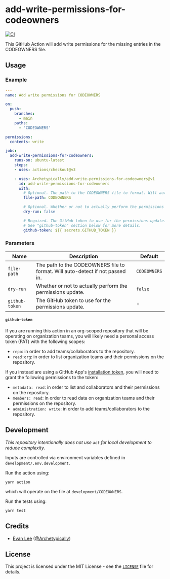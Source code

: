 # add-write-permissions-for-codeowners

[![CI](https://github.com/Archetypically/add-write-permissions-for-codeowners/actions/workflows/ci.yml/badge.svg?branch=main)](https://github.com/Archetypically/add-write-permissions-for-codeowners/actions/workflows/ci.yml)

This GitHub Action will add write permissions for the missing entries in the CODEOWNERS file.

## Usage

### Example

```yaml
---
name: Add write permissions for CODEOWNERS

on:
  push:
    branches:
      - main
    paths:
      - 'CODEOWNERS'

permissions:
  contents: write

jobs:
  add-write-permissions-for-codeowners:
    runs-on: ubuntu-latest
    steps:
    - uses: actions/checkout@v3

    - uses: Archetypically/add-write-permissions-for-codeowners@v1
      id: add-write-permissions-for-codeowners
      with:
        # Optional. The path to the CODEOWNERS file to format. Will auto-detect if not passed in.
        file-path: CODEOWNERS

        # Optional. Whether or not to actually perform the permissions update. Defaults to false.
        dry-run: false

        # Required. The GitHub token to use for the permissions update.
        # See "github-token" section below for more details.
        github-token: ${{ secrets.GITHUB_TOKEN }}
```

### Parameters

| Name | Description | Default |
| --- | --- | --- |
| `file-path` | The path to the CODEOWNERS file to format. Will auto-detect if not passed in. | `CODEOWNERS` |
| `dry-run` | Whether or not to actually perform the permissions update. | `false` |
| `github-token` | The GitHub token to use for the permissions update. | - |

#### `github-token`

If you are running this action in an org-scoped repository that will be operating on organization teams, you will likely need a personal access token (PAT) with the following scopes:

- `repo`: in order to add teams/collaborators to the repository.
- `read:org`: in order to list organization teams and their permissions on the repository.

If you instead are using a GitHub App's [installation token](https://docs.github.com/en/developers/apps/building-github-apps/authenticating-with-github-apps#authenticating-as-an-installation), you will need to grant the following permissions to the token:

- `metadata: read`: in order to list and collaborators and their permissions on the repository.
- `members: read`: in order to read data on organization teams and their permissions on the repository.
- `administration: write`: in order to add teams/collaborators to the repository.

## Development

_This repository intentionally does not use `act` for local development to reduce complexity._

Inputs are controlled via environment variables defined in `development/.env.development`.

Run the action using:

```shell
yarn action
```

which will operate on the file at `development/CODEOWNERS`.

Run the tests using:

```shell
yarn test
```

## Credits

- [Evan Lee](https://evanlee.engineer) ([@Archetypically](https://github.com/Archetypically))

## License

This project is licensed under the MIT License - see the [`LICENSE`](LICENSE) file for details.